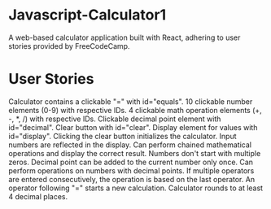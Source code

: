 # Javascript-Calculator1
A web-based calculator application built with React, adhering to user stories provided by FreeCodeCamp.

# User Stories
 Calculator contains a clickable "=" with id="equals".
 10 clickable number elements (0-9) with respective IDs.
 4 clickable math operation elements (+, -, *, /) with respective IDs.
 Clickable decimal point element with id="decimal".
 Clear button with id="clear".
 Display element for values with id="display".
 Clicking the clear button initializes the calculator.
 Input numbers are reflected in the display.
 Can perform chained mathematical operations and display the correct result.
 Numbers don't start with multiple zeros.
 Decimal point can be added to the current number only once.
 Can perform operations on numbers with decimal points.
 If multiple operators are entered consecutively, the operation is based on the last operator.
 An operator following "=" starts a new calculation.
 Calculator rounds to at least 4 decimal places.
